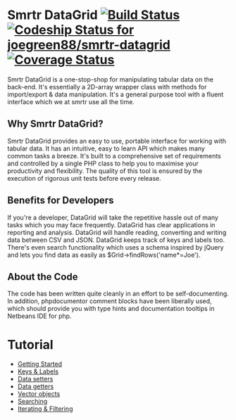 # Smrtr DataGrid [![Build Status](https://travis-ci.org/joegreen88/smrtr-datagrid.png?branch=master)](https://travis-ci.org/joegreen88/smrtr-datagrid) [ ![Codeship Status for joegreen88/smrtr-datagrid](https://www.codeship.io/projects/fb908060-a44b-0130-ffc3-1e80e73e8cde/status?branch=master)](https://www.codeship.io/projects/3644) [![Coverage Status](https://coveralls.io/repos/joegreen88/smrtr-datagrid/badge.png?branch=master)](https://coveralls.io/r/joegreen88/smrtr-datagrid?branch=master)

Smrtr DataGrid is a one-stop-shop for manipulating tabular data on the back-end. It's essentially a 2D-array wrapper class with methods for import/export & data manipulation. It's a general purpose tool with a fluent interface which we at smrtr use all the time.

## Why Smrtr DataGrid?

Smrtr DataGrid provides an easy to use, portable interface for working with tabular data. It has an intuitive, easy to learn API which makes many common tasks a breeze. It's built to a comprehensive set of requirements and controlled by a single PHP class to help you to maximise your productivity and flexibility. The quality of this tool is ensured by the execution of rigorous unit tests before every release.

## Benefits for Developers

If you're a developer, DataGrid will take the repetitive hassle out of many tasks which you may face frequently. DataGrid has clear applications in reporting and analysis. DataGrid will handle reading, converting and writing data between CSV and JSON. DataGrid keeps track of keys and labels too. There's even search functionality which uses a schema inspired by jQuery and lets you find data as easily as $Grid->findRows('name*=Joe').

## About the Code

The code has been written quite cleanly in an effort to be self-documenting. In addition, phpdocumentor comment blocks have been liberally used, which should provide you with type hints and documentation tooltips in Netbeans IDE for php.

# Tutorial
 - [Getting Started][1]
 - [Keys & Labels][2]
 - [Data setters][3]
 - [Data getters][4]
 - [Vector objects][5]
 - [Searching][6]
 - [Iterating & Filtering][7]

[1]: http://datagrid.smrtr.co.uk/tutorial/getting-started
[2]: http://datagrid.smrtr.co.uk/tutorial/keys--labels
[3]: http://datagrid.smrtr.co.uk/tutorial/data-setters
[4]: http://datagrid.smrtr.co.uk/tutorial/data-getters
[5]: http://datagrid.smrtr.co.uk/tutorial/vector-objects
[6]: http://datagrid.smrtr.co.uk/tutorial/searching
[7]: http://datagrid.smrtr.co.uk/tutorial/iterating--filtering
